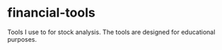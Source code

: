 # financial-tools
Tools I use to for stock analysis. The tools are designed for educational purposes.
